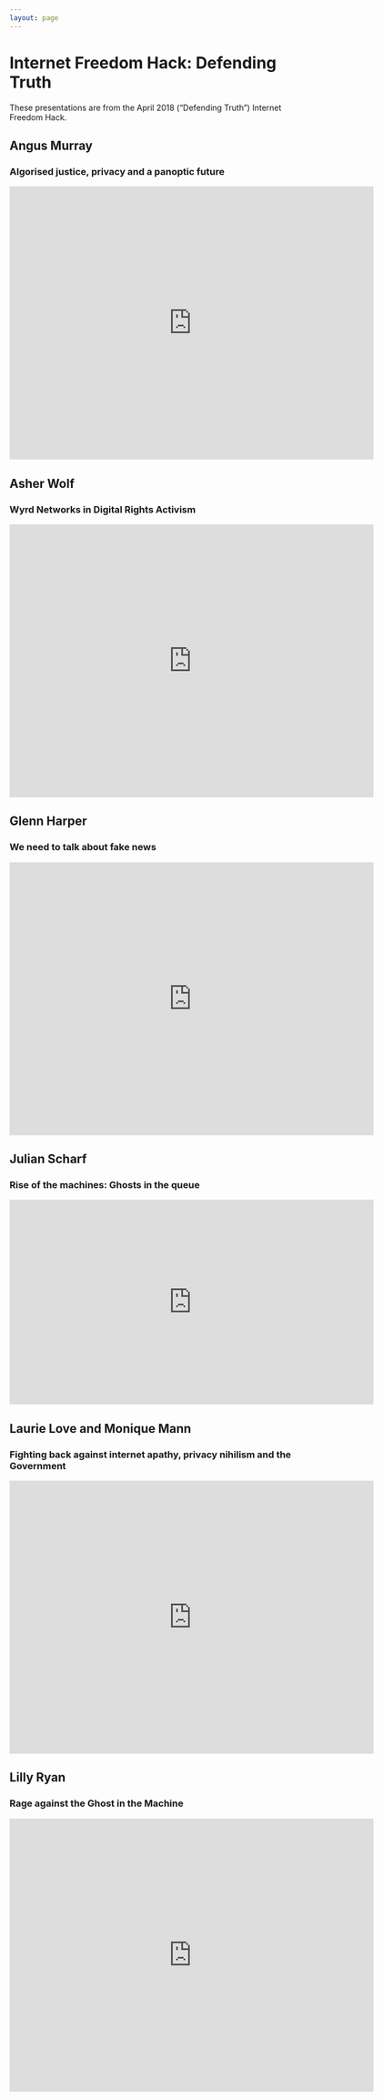 ```yaml
---
layout: page
---
```


# Internet Freedom Hack: Defending Truth

These presentations are from the April 2018 (“Defending Truth”) Internet Freedom Hack.

## Angus Murray
### Algorised justice, privacy and a panoptic future
<iframe src="https://player.vimeo.com/video/270582076" width="640" height="480" frameborder="0" webkitallowfullscreen mozallowfullscreen allowfullscreen></iframe>

## Asher Wolf
### Wyrd Networks in Digital Rights Activism
<iframe src="https://player.vimeo.com/video/270585139" width="640" height="480" frameborder="0" webkitallowfullscreen mozallowfullscreen allowfullscreen></iframe>

## Glenn Harper
### We need to talk about fake news
<iframe src="https://player.vimeo.com/video/270583787" width="640" height="480" frameborder="0" webkitallowfullscreen mozallowfullscreen allowfullscreen></iframe>

## Julian Scharf
### Rise of the machines: Ghosts in the queue
<iframe src="https://player.vimeo.com/video/270580970" width="640" height="360" frameborder="0" allowfullscreen></iframe>

## Laurie Love and Monique Mann
### Fighting back against internet apathy, privacy nihilism and the Government
<iframe src="https://player.vimeo.com/video/270585593" width="640" height="480" frameborder="0" webkitallowfullscreen mozallowfullscreen allowfullscreen></iframe>

## Lilly Ryan
### Rage against the Ghost in the Machine
<iframe src="https://player.vimeo.com/video/270584609" width="640" height="480" frameborder="0" webkitallowfullscreen mozallowfullscreen allowfullscreen></iframe>
